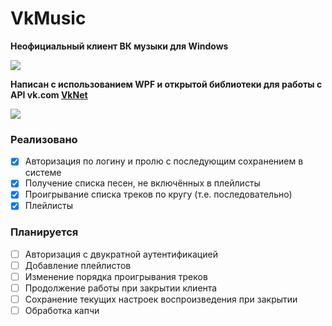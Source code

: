 # VkMusic
<b>Неофициальный клиент ВК музыки для Windows</b>

![](https://i.ibb.co/mbfszLf/brand2.png)

<b>Написан с использованием WPF и открытой библиотеки для работы с API vk.com [VkNet](https://github.com/vknet/vk)</b>

<img src="https://i.ibb.co/5MtTLYH/2021-03-01-14-56-02.png" border="0">

### Реализовано
- [x] Авторизация по логину и пролю с последующим сохранением в системе
- [x] Получение списка песен, не включённых в плейлисты
- [x] Проигрывание списка треков по кругу (т.е. поcледовательно)
- [x] Плейлисты

### Планируется
- [ ] Авторизация с двукратной аутентификацией
- [ ] Добавление плейлистов
- [ ] Изменение порядка проигрывания треков
- [ ] Продолжение работы при закрытии клиента
- [ ] Сохранение текущих настроек воспроизведения при закрытии
- [ ] Обработка капчи
